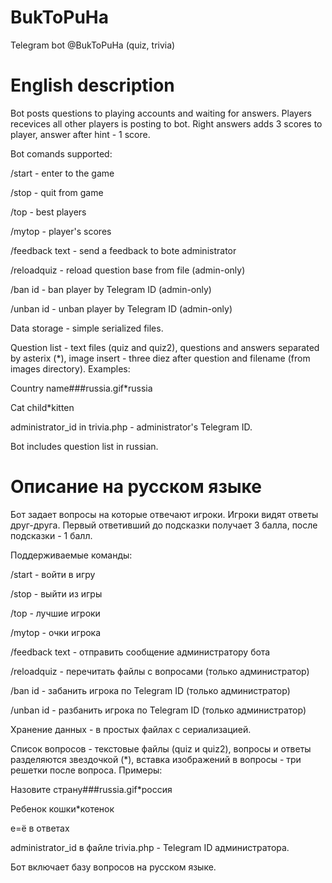 # BukToPuHa
Telegram bot @BukToPuHa (quiz, trivia)

# English description
Bot posts questions to playing accounts and waiting for answers. Players recevices all other players is posting to bot. Right answers adds 3 scores to player, answer after hint - 1 score.


Bot comands supported:

/start - enter to the game

/stop - quit from game

/top - best players

/mytop - player's scores

/feedback text - send a feedback to bote administrator

/reloadquiz - reload question base from file (admin-only)

/ban id - ban player by Telegram ID (admin-only)

/unban id - unban player by Telegram ID (admin-only)



Data storage - simple serialized files. 

Question list - text files (quiz and quiz2), questions and answers separated by asterix (*), image insert - three diez after question and filename (from images directory). Examples:

Country name###russia.gif*russia

Cat child*kitten



administrator_id in trivia.php - administrator's Telegram ID.

Bot includes question list in russian.

# Описание на русском языке
Бот задает вопросы на которые отвечают игроки. Игроки видят ответы друг-друга. Первый ответивший до подсказки получает 3 балла, после подсказки - 1 балл.


Поддерживаемые команды:

/start - войти в игру

/stop - выйти из игры

/top - лучшие игроки

/mytop - очки игрока

/feedback text - отправить сообщение администратору бота

/reloadquiz - перечитать файлы с вопросами (только администратор)

/ban id - забанить игрока по Telegram ID (только администратор)

/unban id - разбанить игрока по Telegram ID (только администратор)



Хранение данных - в простых файлах с сериализацией.

Список вопросов - текстовые файлы (quiz и quiz2), вопросы и ответы разделяются звездочкой (*), вставка изображений в вопросы - три решетки после вопроса. Примеры:

Назовите страну###russia.gif*россия

Ребенок кошки*котенок



е=ё в ответах

administrator_id в файле trivia.php - Telegram ID администратора.


Бот включает базу вопросов на русском языке.
